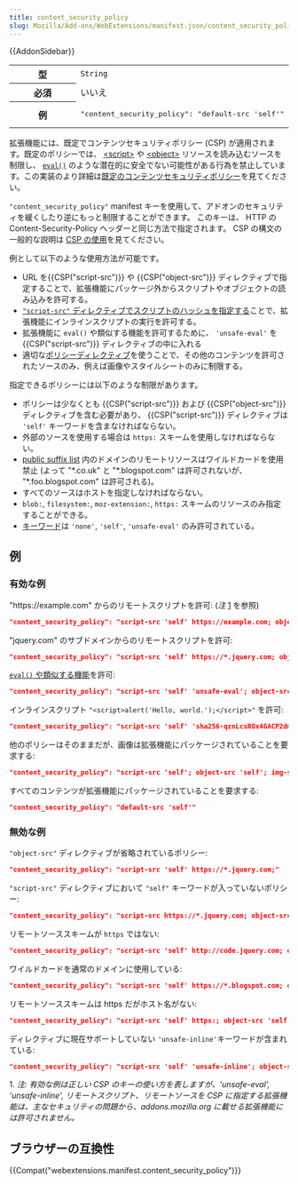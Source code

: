 ```yaml
---
title: content_security_policy
slug: Mozilla/Add-ons/WebExtensions/manifest.json/content_security_policy
---
```

{{AddonSidebar}}

<table class="fullwidth-table standard-table">
  <tbody>
    <tr>
      <th scope="row" style="width: 30%">型</th>
      <td><code>String</code></td>
    </tr>
    <tr>
      <th scope="row">必須</th>
      <td>いいえ</td>
    </tr>
    <tr>
      <th scope="row">例</th>
      <td>
        <pre class="brush: json no-line-numbers">
"content_security_policy": "default-src 'self'"</pre
        >
      </td>
    </tr>
  </tbody>
</table>

拡張機能には、既定でコンテンツセキュリティポリシー (CSP) が適用されます。既定のポリシーでは、 [\<script>](/ja/docs/Web/HTML/Element/script) や [\<object>](/ja/docs/Web/HTML/Element/object) リソースを読み込むソースを制限し、 [`eval()`](/ja/docs/Web/JavaScript/Reference/Global_Objects/eval) のような潜在的に安全でない可能性がある行為を禁止しています。この実装のより詳細は[既定のコンテンツセキュリティポリシー](/ja/docs/Mozilla/Add-ons/WebExtensions/Content_Security_Policy#default_content_security_policy)を見てください。

`"content_security_policy"` manifest キーを使用して、アドオンのセキュリティを緩くしたり逆にもっと制限することができます。 このキーは、 HTTP の Content-Security-Policy ヘッダーと同じ方法で指定されます。 CSP の構文の一般的な説明は [CSP の使用](/ja/docs/Web/HTTP/CSP)を見てください。

例として以下のような使用方法が可能です。

- URL を{{CSP("script-src")}} や {{CSP("object-src")}} ディレクティブで指定することで、拡張機能にパッケージ外からスクリプトやオブジェクトの読み込みを許可する。
- [`"script-src"` ディレクティブでスクリプトのハッシュを指定する](/ja/docs/Web/HTTP/Headers/Content-Security-Policy/script-src#unsafe_inline_script)ことで、拡張機能にインラインスクリプトの実行を許可する。
- 拡張機能に `eval()` や類似する機能を許可するために、 `'unsafe-eval'` を {{CSP("script-src")}} ディレクティブの中に入れる
- 適切な[ポリシーディレクティブ](/ja/docs/Web/HTTP/Headers/Content-Security-Policy)を使うことで、その他のコンテンツを許可されたソースのみ、例えば画像やスタイルシートのみに制限する。

指定できるポリシーには以下のような制限があります。

- ポリシーは少なくとも {{CSP("script-src")}} および {{CSP("object-src")}} ディレクティブを含む必要があり、 {{CSP("script-src")}} ディレクティブは `'self'` キーワードを含まなければならない。
- 外部のソースを使用する場合は `https:` スキームを使用しなければならない。
- [public suffix list](https://publicsuffix.org/list/) 内のドメインのリモートリソースはワイルドカードを使用禁止 (よって "\*.co.uk" と "\*.blogspot.com" は許可されないが、 "\*.foo.blogspot.com" は許可される)。
- すべてのソースはホストを指定しなければならない。
- `blob:`, `filesystem:`, `moz-extension:`, `https:` スキームのリソースのみ指定することができる。
- [キーワード](/ja/docs/Web/HTTP/Headers/Content-Security-Policy/default-src#sources)は `'none'`, `'self'`, `'unsafe-eval'` のみ許可されている。

## 例

### 有効な例

"https\://example.com" からのリモートスクリプトを許可: (_注_ [1](#examplenote_1) を参照)

```json
"content_security_policy": "script-src 'self' https://example.com; object-src 'self'"
```

"jquery.com" のサブドメインからのリモートスクリプトを許可:

```json
"content_security_policy": "script-src 'self' https://*.jquery.com; object-src 'self'"
```

[`eval()` や類似する機能](/ja/docs/Mozilla/Add-ons/WebExtensions/Content_Security_Policy#eval%28%29_and_friends)を許可:

```json
"content_security_policy": "script-src 'self' 'unsafe-eval'; object-src 'self';"
```

インラインスクリプト `"<script>alert('Hello, world.');</script>"` を許可:

```json
"content_security_policy": "script-src 'self' 'sha256-qznLcsROx4GACP2dm0UCKCzCG+HiZ1guq6ZZDob/Tng='; object-src 'self'"
```

他のポリシーはそのままだが、画像は拡張機能にパッケージされていることを要求する:

```json
"content_security_policy": "script-src 'self'; object-src 'self'; img-src 'self'"
```

すべてのコンテンツが拡張機能にパッケージされていることを要求する:

```json
"content_security_policy": "default-src 'self'"
```

### 無効な例

`"object-src"` ディレクティブが省略されているポリシー:

```json
"content_security_policy": "script-src 'self' https://*.jquery.com;"
```

`"script-src"` ディレクティブにおいて `"self"` キーワードが入っていないポリシー:

```json
"content_security_policy": "script-src https://*.jquery.com; object-src 'self'"
```

リモートソーススキームが `https` ではない:

```json
"content_security_policy": "script-src 'self' http://code.jquery.com; object-src 'self'"
```

ワイルドカードを通常のドメインに使用している:

```json
"content_security_policy": "script-src 'self' https://*.blogspot.com; object-src 'self'"
```

リモートソーススキームは https だがホスト名がない:

```json
"content_security_policy": "script-src 'self' https:; object-src 'self'"
```

ディレクティブに現在サポートしていない `'unsafe-inline'`キーワードが含まれている:

```json
"content_security_policy": "script-src 'self' 'unsafe-inline'; object-src 'self'"
```

1\. _注: 有効な例は正しい CSP のキーの使い方を表しますが、'unsafe-eval', 'unsafe-inline', リモートスクリプト、リモートソースを CSP に指定する拡張機能は、主なセキュリティの問題から、addons.mozilla.org に載せる拡張機能には許可されません。_

## ブラウザーの互換性

{{Compat("webextensions.manifest.content_security_policy")}}
